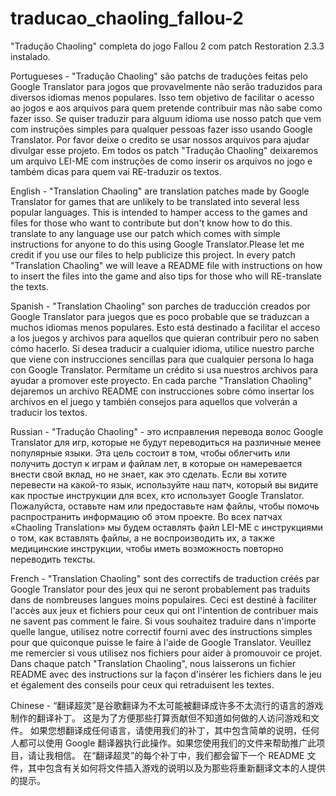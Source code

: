# traducao_chaoling_fallou-2
"Tradução Chaoling" completa  do jogo Fallou 2 com patch Restoration 2.3.3 instalado.

Portugueses - "Tradução Chaoling" são patchs de traduções feitas pelo Google Translator para jogos que provavelmente não serão traduzidos para diversos idiomas menos populares. Isso tem objetivo de facilitar o acesso ao jogos e aos arquivos para quem pretende contribuir mas não sabe como fazer isso. Se quiser traduzir para alguum idioma use nosso patch que vem com instruções simples para qualquer pessoas fazer isso usando Google Translator. Por favor deixe o credito se usar nossos arquivos para ajudar divulgar esse projeto. Em todos os patch "Tradução Chaoling" deixaremos um arquivo LEI-ME com instruções de como inserir os arquivos no jogo e também dicas para quem vai RE-traduzir os textos.

English - "Translation Chaoling" are translation patches made by Google Translator for games that are unlikely to be translated into several less popular languages. This is intended to hamper access to the games and files for those who want to contribute but don't know how to do this. translate to any language use our patch which comes with simple instructions for anyone to do this using Google Translator.Please let me credit if you use our files to help publicize this project.
In every patch "Translation Chaoling" we will leave a README file with instructions on how to insert the files into the game and also tips for those who will RE-translate the texts.

Spanish - "Translation Chaoling" son parches de traducción creados por Google Translator para juegos que es poco probable que se traduzcan a muchos idiomas menos populares. Esto está destinado a facilitar el acceso a los juegos y archivos para aquellos que quieran contribuir pero no saben cómo hacerlo. Si desea traducir a cualquier idioma, utilice nuestro parche que viene con instrucciones sencillas para que cualquier persona lo haga con Google Translator. Permítame un crédito si usa nuestros archivos para ayudar a promover este proyecto. En cada parche "Translation Chaoling" dejaremos un archivo README con instrucciones sobre cómo insertar los archivos en el juego y también consejos para aquellos que volverán a traducir los textos.

Russian - "Tradução Chaoling" - это исправления перевода волос Google Translator для игр, которые не будут переводиться на различные менее популярные языки. Эта цель состоит в том, чтобы облегчить или получить доступ к играм и файлам лет, в которые он намеревается внести свой вклад, но не знает, как это сделать. Если вы хотите перевести на какой-то язык, используйте наш патч, который вы видите как простые инструкции для всех, кто использует Google Translator. Пожалуйста, оставьте нам или предоставьте нам файлы, чтобы помочь распространить информацию об этом проекте. Во всех патчах «Chaoling Translation» мы будем оставлять файл LEI-ME с инструкциями о том, как вставлять файлы, а не воспроизводить их, а также медицинские инструкции, чтобы иметь возможность повторно переводить тексты.

French - "Translation Chaoling" sont des correctifs de traduction créés par Google Translator pour des jeux qui ne seront probablement pas traduits dans de nombreuses langues moins populaires. Ceci est destiné à faciliter l'accès aux jeux et fichiers pour ceux qui ont l'intention de contribuer mais ne savent pas comment le faire. Si vous souhaitez traduire dans n'importe quelle langue, utilisez notre correctif fourni avec des instructions simples pour que quiconque puisse le faire à l'aide de Google Translator. Veuillez me remercier si vous utilisez nos fichiers pour aider à promouvoir ce projet. Dans chaque patch "Translation Chaoling", nous laisserons un fichier README avec des instructions sur la façon d'insérer les fichiers dans le jeu et également des conseils pour ceux qui retraduisent les textes.

Chinese - “翻译超灵”是谷歌翻译为不太可能被翻译成许多不太流行的语言的游戏制作的翻译补丁。 这是为了方便那些打算贡献但不知道如何做的人访问游戏和文件。 如果您想翻译成任何语言，请使用我们的补丁，其中包含简单的说明，任何人都可以使用 Google 翻译器执行此操作。如果您使用我们的文件来帮助推广此项目，请让我相信。 在“翻译超灵”的每个补丁中，我们都会留下一个 README 文件，其中包含有关如何将文件插入游戏的说明以及为那些将重新翻译文本的人提供的提示。
